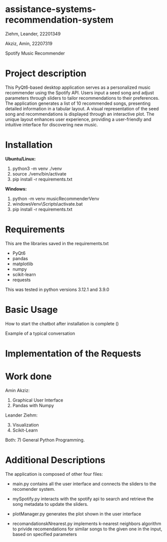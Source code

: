 # assistance-systems-recommendation-system

Ziehm, Leander, 22201349

Akziz, Amin, 22207319



Spotify Music Recommender

# Project description

This PyQt6-based desktop application serves as a personalized music recommender using the Spotify API. Users input a seed song and adjust parameters through sliders to tailor recommendations to their preferences. The application generates a list of 10 recommended songs, presenting detailed information in a tabular layout. A visual representation of the seed song and recommendations is displayed through an interactive plot. The unique layout enhances user experience, providing a user-friendly and intuitive interface for discovering new music.


# Installation

**Ubuntu/Linux:**

1. python3 -m venv ./venv
2. source ./venv/bin/activate
3. pip install -r requirements.txt 


**Windows:**

1. python -m venv musicRecommenderVenv
2. windowsVenv\Scripts\activate.bat
3. pip install -r requirements.txt


# Requirements

This are the libraries saved in the requirements.txt

- PyQt6
- pandas
- matplotlib
- numpy
- scikit-learn
- requests

This was tested in python versions 3.12.1 and 3.9.0

# Basic Usage

How to start the chatbot after installation is complete ()

Example of a typical conversation

# Implementation of the Requests


# Work done

Amin Akziz:

1. Graphical User Interface
2. Pandas with Numpy

Leander Ziehm:

3. Visualization
4. Scikit-Learn

Both: 7) General Python Programming.


# Additional Descriptions

The application is composed of other four files:

- main.py contains all the user interface and connects the sliders to the recomender system.

- mySpotify.py interacts with the spotify api to search and retrieve the song metadata to update the sliders.

- plotManager.py generates the plot shown in the user interface

- recomandationskNrearest.py implements k-nearest neighbors algorithm to privide recomendations for similar songs to the given one in the input, based on specified parameters


